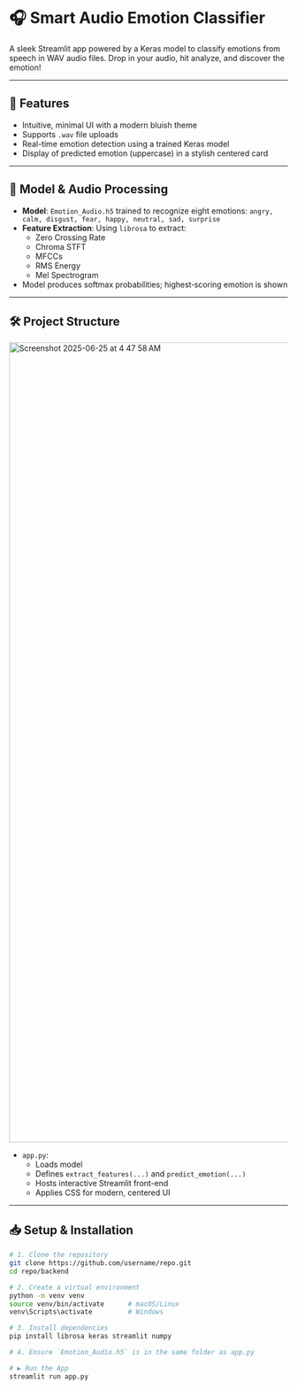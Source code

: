 # 🎧 Smart Audio Emotion Classifier

A sleek Streamlit app powered by a Keras model to classify emotions from speech in WAV audio files. Drop in your audio, hit analyze, and discover the emotion!

---

## 🚀 Features

- Intuitive, minimal UI with a modern bluish theme  
- Supports `.wav` file uploads  
- Real-time emotion detection using a trained Keras model  
- Display of predicted emotion (uppercase) in a stylish centered card  

---

## 🧠 Model & Audio Processing

- **Model**: `Emotion_Audio.h5` trained to recognize eight emotions: `angry, calm, disgust, fear, happy, neutral, sad, surprise`  
- **Feature Extraction**: Using `librosa` to extract:
  - Zero Crossing Rate
  - Chroma STFT
  - MFCCs
  - RMS Energy
  - Mel Spectrogram
- Model produces softmax probabilities; highest‑scoring emotion is shown

---

## 🛠️ Project Structure
<img width="1445" alt="Screenshot 2025-06-25 at 4 47 58 AM" src="https://github.com/user-attachments/assets/7007c284-85b4-4a61-8019-1b85d509da9f" />


- `app.py`:
  - Loads model
  - Defines `extract_features(...)` and `predict_emotion(...)`
  - Hosts interactive Streamlit front-end
  - Applies CSS for modern, centered UI

---

## 📥 Setup & Installation

```bash
# 1. Clone the repository
git clone https://github.com/username/repo.git
cd repo/backend

# 2. Create a virtual environment
python -m venv venv
source venv/bin/activate      # macOS/Linux
venv\Scripts\activate         # Windows

# 3. Install dependencies
pip install librosa keras streamlit numpy

# 4. Ensure `Emotion_Audio.h5` is in the same folder as app.py

# ▶️ Run the App
streamlit run app.py


